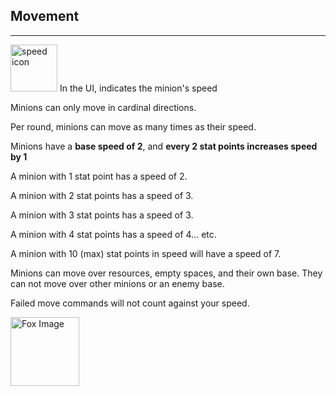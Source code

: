 ﻿## Movement

***
<img src="/public/views/images/speed-icon.png" alt="speed icon" style="width: 75px; height: 75px;"> In the UI, indicates the minion's speed

Minions can only move in cardinal directions.

Per round, minions can move as many times as their speed.

Minions have a **base speed of 2**, and **every 2 stat points increases speed by 1**

A minion with 1 stat point has a speed of 2.

A minion with 2 stat points has a speed of 3.

A minion with 3 stat points has a speed of 3.

A minion with 4 stat points has a speed of 4... etc.

A minion with 10 (max) stat points in speed will have a speed of 7.

Minions can move over resources, empty spaces, and their own base. They can not move over other minions or an enemy base.

Failed move commands will not count against your speed.

<img src="public/views/images/fox.png" alt="Fox Image" style="width: 110px;"/>